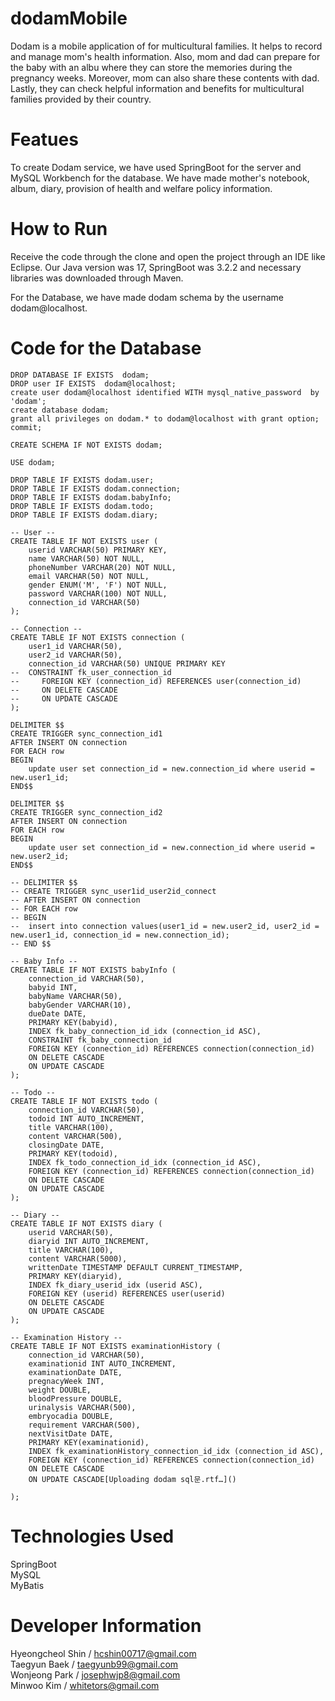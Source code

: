 # dodamMobile
Dodam is a mobile application of for multicultural families. It helps to record and manage mom's health information. Also, mom and dad can prepare for the baby with an albu where they can store the memories during the pregnancy weeks. Moreover, mom can also share these contents with dad. Lastly, they can check helpful information and benefits for multicultural families provided by their country.

# Featues
To create Dodam service, we have used SpringBoot for the server and MySQL Workbench for the database. We have made mother's notebook, album, diary, provision of health and welfare policy information.

# How to Run
Receive the code through the clone and open the project through an IDE like Eclipse. Our Java version was 17, SpringBoot was 3.2.2 and necessary libraries was downloaded through Maven.

For the Database, we have made dodam schema by the username dodam@localhost.

# Code for the Database
```
DROP DATABASE IF EXISTS  dodam;
DROP user IF EXISTS  dodam@localhost;
create user dodam@localhost identified WITH mysql_native_password  by 'dodam';
create database dodam;
grant all privileges on dodam.* to dodam@localhost with grant option;
commit;

CREATE SCHEMA IF NOT EXISTS dodam;

USE dodam;

DROP TABLE IF EXISTS dodam.user;
DROP TABLE IF EXISTS dodam.connection;
DROP TABLE IF EXISTS dodam.babyInfo;
DROP TABLE IF EXISTS dodam.todo;
DROP TABLE IF EXISTS dodam.diary;

-- User --
CREATE TABLE IF NOT EXISTS user (
    userid VARCHAR(50) PRIMARY KEY,
    name VARCHAR(50) NOT NULL,
    phoneNumber VARCHAR(20) NOT NULL,
    email VARCHAR(50) NOT NULL,
    gender ENUM('M', 'F') NOT NULL,
    password VARCHAR(100) NOT NULL,
    connection_id VARCHAR(50)
);

-- Connection --
CREATE TABLE IF NOT EXISTS connection (
    user1_id VARCHAR(50),
    user2_id VARCHAR(50),
    connection_id VARCHAR(50) UNIQUE PRIMARY KEY
-- 	CONSTRAINT fk_user_connection_id
--     FOREIGN KEY (connection_id) REFERENCES user(connection_id)
--     ON DELETE CASCADE
--     ON UPDATE CASCADE
);

DELIMITER $$
CREATE TRIGGER sync_connection_id1
AFTER INSERT ON connection
FOR EACH row
BEGIN
	update user set connection_id = new.connection_id where userid = new.user1_id;
END$$

DELIMITER $$
CREATE TRIGGER sync_connection_id2
AFTER INSERT ON connection
FOR EACH row
BEGIN
	update user set connection_id = new.connection_id where userid = new.user2_id;
END$$

-- DELIMITER $$
-- CREATE TRIGGER sync_user1id_user2id_connect
-- AFTER INSERT ON connection
-- FOR EACH row
-- BEGIN
-- 	insert into connection values(user1_id = new.user2_id, user2_id = new.user1_id, connection_id = new.connection_id);
-- END $$

-- Baby Info --
CREATE TABLE IF NOT EXISTS babyInfo (
	connection_id VARCHAR(50),
    babyid INT,
    babyName VARCHAR(50),
    babyGender VARCHAR(10),
    dueDate DATE,
    PRIMARY KEY(babyid),
    INDEX fk_baby_connection_id_idx (connection_id ASC),
    CONSTRAINT fk_baby_connection_id
    FOREIGN KEY (connection_id) REFERENCES connection(connection_id)
    ON DELETE CASCADE
    ON UPDATE CASCADE
);

-- Todo --
CREATE TABLE IF NOT EXISTS todo (
	connection_id VARCHAR(50),
    todoid INT AUTO_INCREMENT,
    title VARCHAR(100),
    content VARCHAR(500),
    closingDate DATE,
    PRIMARY KEY(todoid),
    INDEX fk_todo_connection_id_idx (connection_id ASC),
    FOREIGN KEY (connection_id) REFERENCES connection(connection_id)
    ON DELETE CASCADE
    ON UPDATE CASCADE
);

-- Diary -- 
CREATE TABLE IF NOT EXISTS diary (
	userid VARCHAR(50),
    diaryid INT AUTO_INCREMENT,
    title VARCHAR(100),
    content VARCHAR(5000),
    writtenDate TIMESTAMP DEFAULT CURRENT_TIMESTAMP,
    PRIMARY KEY(diaryid),
    INDEX fk_diary_userid_idx (userid ASC),
    FOREIGN KEY (userid) REFERENCES user(userid)
    ON DELETE CASCADE
    ON UPDATE CASCADE
);

-- Examination History --
CREATE TABLE IF NOT EXISTS examinationHistory (
	connection_id VARCHAR(50),
    examinationid INT AUTO_INCREMENT,
    examinationDate DATE,
    pregnacyWeek INT,
    weight DOUBLE,
    bloodPressure DOUBLE,
    urinalysis VARCHAR(500),
    embryocadia DOUBLE,
    requirement VARCHAR(500),
    nextVisitDate DATE,
    PRIMARY KEY(examinationid),
    INDEX fk_examinationHistory_connection_id_idx (connection_id ASC),
    FOREIGN KEY (connection_id) REFERENCES connection(connection_id)
    ON DELETE CASCADE
    ON UPDATE CASCADE[Uploading dodam sql문.rtf…]()

);
```

# Technologies Used
SpringBoot <br/>
MySQL <br /> 
MyBatis

# Developer Information
Hyeongcheol Shin / hcshin00717@gmail.com <br />
Taegyun Baek / taegyunb99@gmail.com <br />
Wonjeong Park / josephwjp8@gmail.com <br />
Minwoo Kim / whitetors@gmail.com
